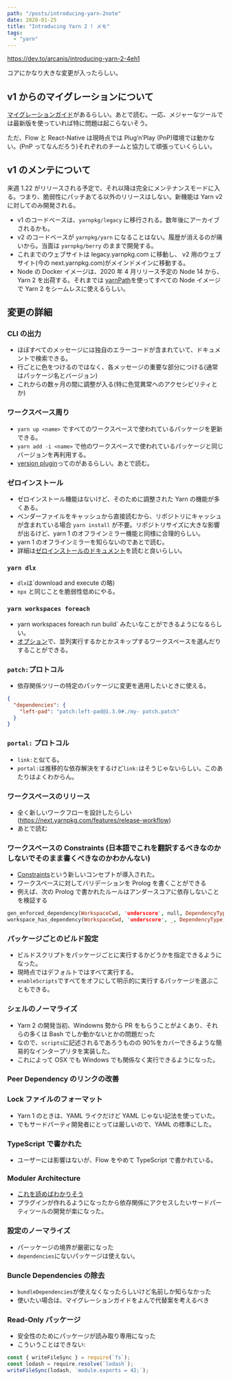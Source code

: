```yaml
---
path: "/posts/introducing-yarn-2note"
date: 2020-01-25
title: "Introducing Yarn 2 ! メモ"
tags:
  - "yarn"
---
```


https://dev.to/arcanis/introducing-yarn-2-4eh1

コアにかなり大きな変更が入ったらしい。

## v1 からのマイグレーションについて

[マイグレーションガイド](https://next.yarnpkg.com/advanced/migration)があるらしい。あとで読む。一応、メジャーなツールでは最新版を使っていれば特に問題は起こらないそう。

ただ、Flow と React-Native は現時点では Plug’n’Play (PnP)環境では動かない。(PnP ってなんだろう)それぞれのチームと協力して頑張っていくらしい。

## v1 のメンテについて

来週 1.22 がリリースされる予定で、それ以降は完全にメンテナンスモードに入る。つまり、脆弱性にパッチあてる以外のリリースはしない。新機能は Yarn v2 に対してのみ開発される。

- v1 のコードベースは、`yarnpkg/legacy` に移行される。数年後にアーカイブされるかも。
- v2 のコードベースが `yarnpkg/yarn` になることはない。履歴が消えるのが痛いから。当面は `yarnpkg/berry` のままで開発する。
- これまでのウェブサイトは legacy.yarnpkg.com に移動し、 v2 用のウェブサイト(今の next.yarnpkg.com)がメインドメインに移動する。
- Node の Docker イメージは、2020 年 4 月リリース予定の Node 14 から、Yarn 2 を出荷する。それまでは [yarnPath](https://next.yarnpkg.com/configuration/yarnrc#yarnPath)を使ってすべての Node イメージで Yarn 2 をシームレスに使えるらしい。

## 変更の詳細

### CLI の出力

- ほぼすべてのメッセージには独自のエラーコードが含まれていて、ドキュメントで検索できる。
- 行ごとに色をつけるのではなく、各メッセージの重要な部分につける(通常はパッケージ名とバージョン)
- これからの数ヶ月の間に調整が入る(特に色覚異常へのアクセシビリティとか)

### ワークスペース周り

- `yarn up <name>` ですべてのワークスペースで使われているパッケージを更新できる。
- `yarn add -i <name>` で他のワークスペースで使われているパッケージと同じバージョンを再利用する。
- [version plugin](https://next.yarnpkg.com/features/release-workflow)ってのがあるらしい。あとで読む。

### ゼロインストール

- ゼロインストール機能はないけど、そのために調整された Yarn の機能が多くある。
- ベンダーファイルをキャッシュから直接読むから、リポジトリにキャッシュが含まれている場合 `yarn install` が不要。リポジトリサイズに大きな影響が出るけど、yarn 1 のオフラインミラー機能と同様に合理的らしい。
- yarn 1 のオフラインミラーを知らないのであとで読む。
- 詳細は[ゼロインストールのドキュメント](https://next.yarnpkg.com/features/zero-installs)を読むと良いらしい。

### `yarn dlx`

- `dlx`は`download and execute の略)
- `npx` と同じことを脆弱性低めにやる。

### `yarn workspaces foreach`

- yarn workspaces foreach run build` みたいなことができるようになるらしい。
- [オプション](https://next.yarnpkg.com/cli/workspaces/foreach)で、並列実行するかとかスキップするワークスペースを選んだりすることができる。

### `patch:`プロトコル

- 依存関係ツリーの特定のパッケージに変更を適用したいときに使える。

```json
{
  "dependencies": {
    "left-pad": "patch:left-pad@1.3.0#./my- patch.patch"
  }
}
```

### `portal:` プロトコル

- `link:`と似てる。
- `portal:`は推移的な依存解決をするけど`link:`はそうじゃないらしい。このあたりはよくわからん。

### ワークスペースのリリース

- 全く新しいワークフローを設計したらしい(https://next.yarnpkg.com/features/release-workflow)
- あとで読む

### ワークスペースの Constraints (日本語でこれを翻訳するべきなのかしないでそのまま書くべきなのかわかんない)

- [Constraints](https://next.yarnpkg.com/features/constraints)という新しいコンセプトが導入された。
- ワークスペースに対してバリデーションを Prolog を書くことができる
- 例えば、次の Prolog で書かれたルールはアンダースコアに依存しないことを検証する

```prolog
gen_enforced_dependency(WorkspaceCwd, 'underscore', null, DependencyType) :-
workspace_has_dependency(WorkspaceCwd, 'underscore', _, DependencyType).
```

### パッケージごとのビルド設定

- ビルドスクリプトをパッケージごとに実行するかどうかを指定できるようになった。
- 現時点ではデフォルトではすべて実行する。
- `enableScripts`ですべてをオフにして明示的に実行するパッケージを選ぶこともできる。

### シェルのノーマライズ

- Yarn 2 の開発当初、Windowns 勢から PR をもらうことがよくあり、それらの多くは Bash でしか動かないとかの問題だった
- なので、`scripts`に記述されるであろうものの 90%をカバーできるような簡易的なインタープリタを実装した。
- これによって OSX でも Windows でも関係なく実行できるようになった。

### Peer Dependency のリンクの改善

### Lock ファイルのフォーマット

- Yarn 1 のときは、YAML ライクだけど YAML じゃない記法を使っていた。
- でもサードパーティ開発者にとっては厳しいので、YAML の標準にした。

### TypeScript で書かれた

- ユーザーには影響はないが、Flow をやめて TypeScript で書かれている。

### Moduler Architecture

- [これを読めばわかりそう](https://dev.to/arcanis/plugin-systems-when-why-58pp)
- プラグインが作れるようになったから依存関係にアクセスしたいサードパーティツールの開発が楽になった。

### 設定のノーマライズ

- パーッケージの境界が厳密になった
- `dependencies`にないパッケージは使えない。

### Buncle Dependencies の除去

- `bundleDependencies`が使えなくなったらしいけど名前しか知らなかった
- 使いたい場合は、マイグレーションガイドをよんで代替案を考えるべき

### Read-Only パッケージ

- 安全性のためにパッケージが読み取り専用になった
- こういうことはできない:

```js
const { writeFileSync } = require(`fs`);
const lodash = require.resolve(`lodash`);
writeFileSync(lodash, `module.exports = 42;`);
```
